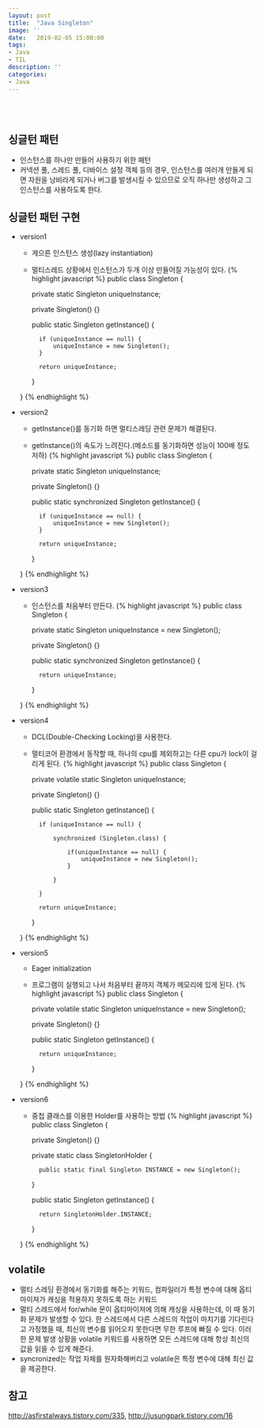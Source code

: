 ```yaml
---
layout: post
title:  "Java Singleton"
image: ''
date:   2019-02-05 15:00:00
tags:
- Java
- TIL
description: ''
categories:
- Java
---
```


<br/>
<br/>

## 싱글턴 패턴
- 인스턴스를 하나만 만들어 사용하기 위한 패턴
- 커넥션 풀, 스레드 풀, 디바이스 설정 객체 등의 경우, 인스턴스를 여러개 만들게 되면 자원을 낭비라게 되거나 버그를 발생시킬 수
  있으므로 오직 하나만 생성하고 그 인스턴스를 사용하도록 한다.

## 싱글턴 패턴 구현

- version1
    - 게으른 인스턴스 생성(lazy instantiation)
    - 멀티스레드 상황에서 인스턴스가 두개 이상 만들어질 가능성이 있다.
{% highlight javascript %}
    public class Singleton {

        private static Singleton uniqueInstance;

        private Singleton() {}

        public static Singleton getInstance() {

            if (uniqueInstance == null) {
                uniqueInstance = new Singleton();
            }

            return uniqueInstance;

        }

    }
{% endhighlight %}

- version2
    - getInstance()를 동기화 하면 멀티스레딩 관련 문제가 해결된다.
    - getInstance()의 속도가 느려진다.(메소드를 동기화하면 성능이 100배 정도 저하)
{% highlight javascript %}
    public class Singleton {

        private static Singleton uniqueInstance;

        private Singleton() {}

        public static synchronized Singleton getInstance() {

            if (uniqueInstance == null) {
                uniqueInstance = new Singleton();
            }

            return uniqueInstance;

        }

    }
{% endhighlight %}

- version3
    - 인스턴스를 처음부터 만든다.
{% highlight javascript %}
    public class Singleton {

        private static Singleton uniqueInstance = new Singleton();

        private Singleton() {}

        public static synchronized Singleton getInstance() {

            return uniqueInstance;

        }

    }
{% endhighlight %}

- version4
    - DCL(Double-Checking Locking)을 사용한다.
    - 멀티코어 환경에서 동작할 때, 하나의 cpu를 제외하고는 다른 cpu가 lock이 걸리게 된다.
{% highlight javascript %}
    public class Singleton {

        private volatile static Singleton uniqueInstance;

        private Singleton() {}

        public static Singleton getInstance() {

            if (uniqueInstance == null) {

                synchronized (Singleton.class) {

                    if(uniqueInstance == null) {
                        uniqueInstance = new Singleton();
                    }

                }

            }

            return uniqueInstance;

        }

    }
{% endhighlight %}

- version5
    - Eager initialization
    - 프로그램이 실행되고 나서 처음부터 끝까지 객체가 메모리에 있게 된다.
{% highlight javascript %}
    public class Singleton {

        private volatile static Singleton uniqueInstance = new Singleton();

        private Singleton() {}

        public static Singleton getInstance() {

            return uniqueInstance;

        }

    }
{% endhighlight %}

- version6
    - 중첩 클래스를 이용한 Holder를 사용하는 방법
{% highlight javascript %}
    public class Singleton {

        private Singleton() {}

        private static class SingletonHolder {

            public static final Singleton INSTANCE = new Singleton();

        }

        public static Singleton getInstance() {

            return SingletonHolder.INSTANCE;

        }

    }
{% endhighlight %}

## volatile
- 멀티 스레딩 환경에서 동기화를 해주는 키워드, 컴파일러가 특정 변수에 대해 옵티마이져가 캐싱을 적용하지 못하도록 하는 키워드
- 멀티 스레드에서 for/while 문이 옵티마이져에 의해 캐싱을 사용하는데, 이 때 동기화 문제가 발생할 수 있다. 한 스레드에서 다른
  스레드의 작업이 마치기를 기다린다고 가정했을 때, 최신의 변수를 읽어오지 못한다면 무한 루프에 빠질 수 있다. 이러한 문제 발생
  상황을 volatile 키워드를 사용하면 모든 스레드에 대해 항상 최신의 값을 읽을 수 있게 해준다.
- syncronized는 작업 자체를 원자화해버리고 volatile은 특정 변수에 대해 최신 값을 제공한다.

## 참고
<http://asfirstalways.tistory.com/335>, <http://jusungpark.tistory.com/16>